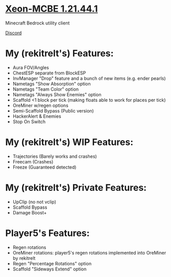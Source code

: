 # [Xeon-MCBE 1.21.44.1](https://github.com/rekitrelt/Xeon-MCBE/releases/latest/download/Xeon.dll)
Minecraft Bedrock utility client

[Discord](https://discord.gg/N9rvmmXVR2)

# My (rekitrelt's) Features:
- Aura FOV/Angles
- ChestESP separate from BlockESP
- InvManager "Drop" feature and a bunch of new items (e.g. ender pearls)
- Nametags "Show Absorption" option
- Nametags "Team Color" option
- Nametags "Always Show Enemies" option
- Scaffold <1 block per tick (making floats able to work for places per tick)
- OreMiner w/regen options
- Semi-Scaffold Bypass (Public version)
- HackerAlert & Enemies
- Stop On Switch
# My (rekitrelt's) WIP Features:
- Trajectories (Barely works and crashes)
- Freecam (Crashes)
- Freeze (Guaranteed detected)
# My (rekitrelt's) Private Features:
- UpClip (no not vclip)
- Scaffold Bypass
- Damage Boost+
  
# Player5's Features:
- Regen rotations
- OreMiner rotations: player5's regen rotations implemented into OreMiner by rekitrelt
- Regen "Percentage Rotations" option
- Scaffold "Sideways Extend" option
